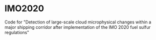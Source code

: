 # IMO2020
Code for "Detection of large-scale cloud microphysical changes within a major shipping corridor after implementation of the IMO 2020 fuel sulfur regulations"
